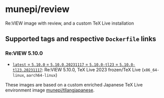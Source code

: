 # munepi/review
Re:VIEW image with review, and a custom TeX Live installation

## Supported tags and respective `Dockerfile` links

### Re:VIEW 5.10.0
 * [`latest` = `5.10.0` = `5.10.0.20231117` = `5.10.0-tl23` = `5.10.0-tl23.20231117`](https://github.com/munepi/docker-review/blob/20231117/5.10.0/Dockerfile): Re:VIEW 5.10.0, TeX Live 2023 frozen/TeX Live (`x86_64-linux`, `aarch64-linux`)

These images are based on a custom enriched Japanese TeX Live environment image [munepi/tllangjapanese](https://hub.docker.com/r/munepi/tllangjapanese).
